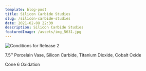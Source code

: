 ```yaml
---
template: blog-post
title: Silicon Carbide Studies
slug: /silicon-carbide-studies
date: 2021-02-08 22:39
description: Silicon Carbide Studies
featuredImage: /assets/img_5631.jpg
---
```

![](/assets/img_5642.jpg "Conditions for Release 2")

7.5’’ Porcelain Vase, Silicon Carbide, Titanium Dioxide, Cobalt Oxide 

Cone 6 Oxidation